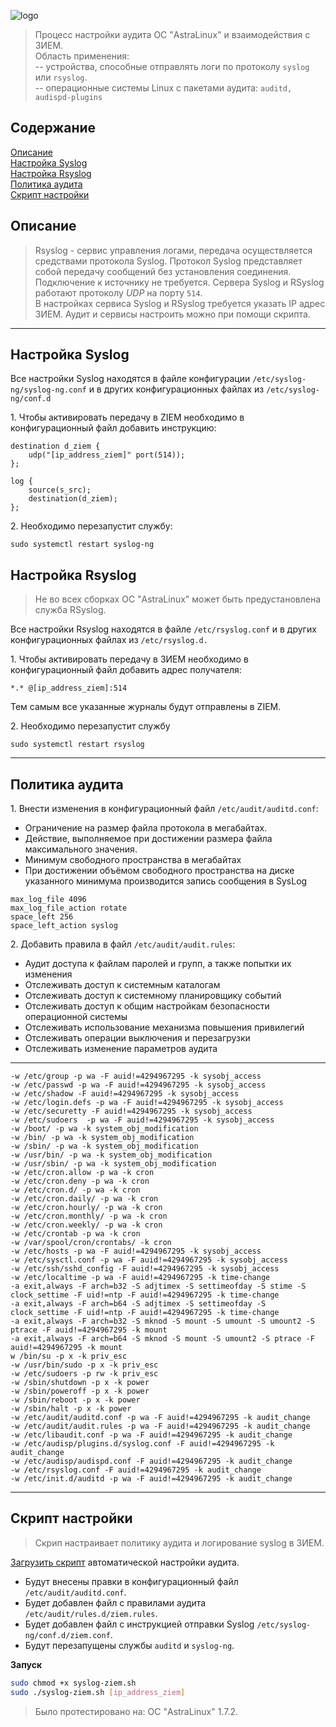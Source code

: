 ![logo](/static/images/logo.png)


> Процесс настройки аудита ОС "AstraLinux" и взаимодействия с ЗИЕМ.  
> Область применения:  
> -- устройства, способные отправлять логи по протоколу `syslog` или `rsyslog`.  
> -- операционные системы Linux с пакетами аудита: `auditd, audispd-plugins`  

## Содержание
[Описание](#menu_info)  
[Настройка Syslog](#menu_syslog)  
[Настройка Rsyslog](#menu_rsyslog)  
[Политика аудита](#menu_audit)  
[Скрипт настройки](#menu_conf)  

<a name="menu_info"/>  

## Описание  

</a>  

> Rsyslog - сервис управления логами, передача осуществляется средствами протокола Syslog.
> Протокол Syslog представляет собой передачу сообщений без установления соединения.  
> Подключение к источнику не требуется.
> Сервера Syslog и RSyslog работают протоколу *UDP* на порту `514`.  
> В настройках сервиса Syslog и RSyslog требуется указать IP адрес ЗИЕМ.
> Аудит и сервисы настроить можно при помощи скрипта. 

<hr class="pagebreak">

<a name="menu_syslog"/>  

## Настройка Syslog
</a>  

Все настройки Syslog находятся в файле конфигурации `/etc/syslog-ng/syslog-ng.conf` и в других конфигурационных файлах из `/etc/syslog-ng/conf.d` 

1\. Чтобы активировать передачу в ZIEM необходимо в конфигурационный файл добавить инструкцию:

```
destination d_ziem {
    udp("[ip_address_ziem]" port(514));
};

log {
    source(s_src); 
    destination(d_ziem);
};
```

2\. Необходимо перезапустит службу:

```
sudo systemctl restart syslog-ng
```



<a name="menu_rsyslog"/>  

## Настройка Rsyslog
</a>  

> Не во всех сборках ОС "AstraLinux" может быть предустановлена служба RSyslog.

Все настройки Rsyslog находятся в файле `/etc/rsyslog.conf` и в других конфигурационных файлах из `/etc/rsyslog.d.` 

1\. Чтобы активировать передачу в ЗИЕМ необходимо в конфигурационный файл добавить адрес получателя:

```
*.* @[ip_address_ziem]:514
```

Тем самым все указанные журналы будут отправлены в ZIEM.

2\. Необходимо перезапустит службу

```
sudo systemctl restart rsyslog
```

<hr class="pagebreak">

<a name="menu_audit"/>  

## Политика аудита  
</a>

1\. Внести изменения в конфигурационный файл `/etc/audit/auditd.conf`:

- Ограничение на размер файла протокола в  мегабайтах. 
- Действие, выполняемое при достижении размера файла максимального значения. 
- Минимум свободного пространства в мегабайтах
- При достижении объёмом свободного пространства на диске указанного минимума производится запись сообщения в SysLog

```
max_log_file 4096 
max_log_file_action rotate
space_left 256
space_left_action syslog
```

2\. Добавить правила в файл `/etc/audit/audit.rules`:

- Аудит доступа к файлам паролей и групп, а также попытки их изменения
- Отслеживать доступ к системным каталогам
- Отслеживать доступ к системному планировщику событий
- Отслеживать доступ к общим настройкам безопасности операционной системы
- Отслеживать использование механизма повышения привилегий
- Отслеживать операции выключения и перезагрузки 
- Отслеживать изменение параметров аудита

<hr class="pagebreak">

```
-w /etc/group -p wa -F auid!=4294967295 -k sysobj_access
-w /etc/passwd -p wa -F auid!=4294967295 -k sysobj_access
-w /etc/shadow -F auid!=4294967295 -k sysobj_access
-w /etc/login.defs -p wa -F auid!=4294967295 -k sysobj_access
-w /etc/securetty -F auid!=4294967295 -k sysobj_access
-w /etc/sudoers  -p wa -F auid!=4294967295 -k sysobj_access
-w /boot/ -p wa -k system_obj_modification
-w /bin/ -p wa -k system_obj_modification
-w /sbin/ -p wa -k system_obj_modification
-w /usr/bin/ -p wa -k system_obj_modification
-w /usr/sbin/ -p wa -k system_obj_modification
-w /etc/cron.allow -p wa -k cron
-w /etc/cron.deny -p wa -k cron
-w /etc/cron.d/ -p wa -k cron
-w /etc/cron.daily/ -p wa -k cron
-w /etc/cron.hourly/ -p wa -k cron
-w /etc/cron.monthly/ -p wa -k cron
-w /etc/cron.weekly/ -p wa -k cron
-w /etc/crontab -p wa -k cron
-w /var/spool/cron/crontabs/ -k cron
-w /etc/hosts -p wa -F auid!=4294967295 -k sysobj_access
-w /etc/sysctl.conf -p wa -F auid!=4294967295 -k sysobj_access
-w /etc/ssh/sshd_config -F auid!=4294967295 -k sysobj_access
-w /etc/localtime -p wa -F auid!=4294967295 -k time-change
-a exit,always -F arch=b32 -S adjtimex -S settimeofday -S stime -S clock_settime -F uid!=ntp -F auid!=4294967295 -k time-change
-a exit,always -F arch=b64 -S adjtimex -S settimeofday -S clock_settime -F uid!=ntp -F auid!=4294967295 -k time-change
-a exit,always -F arch=b32 -S mknod -S mount -S umount -S umount2 -S ptrace -F auid!=4294967295 -k mount
-a exit,always -F arch=b64 -S mknod -S mount -S umount2 -S ptrace -F auid!=4294967295 -k mount
w /bin/su -p x -k priv_esc
-w /usr/bin/sudo -p x -k priv_esc
-w /etc/sudoers -p rw -k priv_esc
-w /sbin/shutdown -p x -k power
-w /sbin/poweroff -p x -k power
-w /sbin/reboot -p x -k power
-w /sbin/halt -p x -k power
-w /etc/audit/auditd.conf -p wa -F auid!=4294967295 -k audit_change
-w /etc/audit/audit.rules -p wa -F auid!=4294967295 -k audit_change
-w /etc/libaudit.conf -p wa -F auid!=4294967295 -k audit_change
-w /etc/audisp/plugins.d/syslog.conf -F auid!=4294967295 -k audit_change
-w /etc/audisp/audispd.conf -F auid!=4294967295 -k audit_change
-w /etc/rsyslog.conf -F auid!=4294967295 -k audit_change
-w /etc/init.d/auditd -p wa -F auid!=4294967295 -k audit_change
```

<hr class="pagebreak">

<a name="menu_conf">  

## Скрипт настройки  
</a>

> Скрип настраивает политику аудита и логирование syslog в ЗИЕМ.

[Загрузить скрипт](/static/bat/syslog-ziem.sh) автоматической настройки аудита.

- Будут внесены правки в конфигурационный файл `/etc/audit/auditd.conf`.
- Будет добавлен файл с правилами аудита `/etc/audit/rules.d/ziem.rules`.
- Будет добавлен файл с инструкцией отправки Syslog `/etc/syslog-ng/conf.d/ziem.conf`.
- Будут перезапущены службы `auditd` и `syslog-ng`.

**Запуск**

```sh
sudo chmod +x syslog-ziem.sh
sudo ./syslog-ziem.sh [ip_address_ziem]
```

> Было протестировано на: ОС "AstraLinux" 1.7.2.